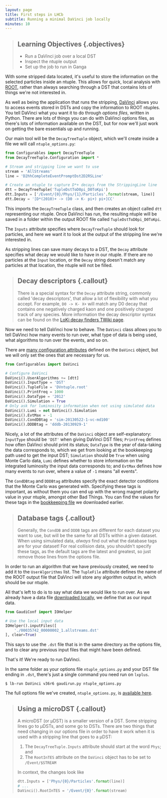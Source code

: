 ```yaml
---
layout: page
title: First steps in LHCb
subtitle: Running a minimal DaVinci job locally
minutes: 10
---
```


> ## Learning Objectives {.objectives}
>
> * Run a DaVinci job over a local DST
> * Inspect the ntuple output
> * Set up the job to run in Ganga

With some stripped data located, it's useful to store the information on the 
selected particles inside an ntuple.
This allows for quick, local analysis with [ROOT](https://root.cern.ch/), 
rather than always searching through a DST that contains lots of things we're 
not interested in.

As well as being the application that runs the stripping, 
[DaVinci](http://lhcb-release-area.web.cern.ch/LHCb-release-area/DOC/davinci) 
allows you to access events stored in DSTs and copy the information to ROOT 
ntuples.
You tell DaVinci what you want it to do through _options files_, written in 
Python.
There are lots of things you can do with DaVinci options files, as there's lots 
of information available on the DST, but for now we'll just work on getting the 
bare essentials up and running.

Our main tool will be the `DecayTreeTuple` object, which we'll create inside a 
file we will call `ntuple_options.py`:

```python
from Configurables import DecayTreeTuple
from DecayTreeTuple.Configuration import *

# Stream and stripping line we want to use
stream = 'AllStreams'
line = 'D2hhCompleteEventPromptDst2D2RSLine'

# Create an ntuple to capture D*+ decays from the StrippingLine line
dtt = DecayTreeTuple('TupleDstToD0pi_D0ToKpi')
dtt.Inputs = ['/Event/{0}/Phys/{1}/Particles'.format(stream, line)]
dtt.Decay = '[D*(2010)+ -> (D0 -> K- pi+) pi+]CC'
```

This imports the `DecayTreeTuple` class, and then creates an object called 
`dtt` representing our ntuple.
Once DaVinci has run, the resulting ntuple will be saved in a folder within the 
output ROOT file called `TupleDstToD0pi_D0ToKpi`.

The `Inputs` attribute specifies where `DecayTreeTuple` should look for 
particles, and here we want it to look at the output of the stripping line 
we're interested in.

As stripping lines can save many decays to a DST, the `Decay` attribute 
specifies what decay we would like to have in our ntuple.
If there are no particles at the `Input` location, or the `Decay` string 
doesn't match any particles at that location, the ntuple will not be filled.

> ## Decay descriptors {.callout}
>
> There is a special syntax for the `Decay` attribute string, commonly called 
> 'decay descriptors', that allow a lot of flexibility with what you accept.
> For example, `D0 -> K- X+` will match any D0 decay that contains one 
> negatively charged kaon and one positively charged track of any species.
> More information the decay descriptor syntax can be found on the [LoKi decay 
> finders TWiki 
> page](https://twiki.cern.ch/twiki/bin/view/LHCb/FAQ/LoKiNewDecayFinders).

Now we need to tell DaVinci how to behave.
The `DaVinci` class allows you to tell DaVinci how many events to run over, 
what type of data is being used, what algorithms to run over the events, and so 
on.

There are [many configuration 
attributes](http://lhcb-release-area.web.cern.ch/LHCb-release-area/DOC/davinci/releases/v36r6/doxygen/py/dc/d2f/class_da_vinci_1_1_configuration_1_1_da_vinci.html#ac788f6a80f5f61d47056debe7b86ca71) 
defined on the `DaVinci` object, but we will only set the ones that are 
necessary for us.

```python
from Configurables import DaVinci

# Configure DaVinci
DaVinci().UserAlgorithms += [dtt]
DaVinci().InputType = 'DST'
DaVinci().TupleFile = 'DVntuple.root'
DaVinci().PrintFreq = 1000
DaVinci().DataType = '2012'
DaVinci().Simulation = True
# Only ask for luminosity information when not using simulated data
DaVinci().Lumi = not DaVinci().Simulation
DaVinci().EvtMax = -1
DaVinci().CondDBtag = 'sim-20130522-1-vc-md100'
DaVinci().DDDBtag = 'dddb-20130929-1'
```

Nicely, a lot of the attributes of the `DaVinci` object are self-explanatory: 
`InputType` should be `'DST'` when giving DaVinci DST files; `PrintFreq` 
defines how often DaVinci should print its status; `DataType` is the year of 
data-taking the data corresponds to, which we get from looking at the 
bookkeeping path used to get the input DST; `Simulation` should be `True` when 
using Monte Carlo data, `Lumi` defines whether to store information on the 
integrated luminosity the input data corresponds to; and `EvtMax` defines how 
many events to run over, where a value of `-1` means "all events".

The `CondDBtag` and `DDDBtag` attributes specify the exact detector conditions 
that the Monte Carlo was generated with.
Specifying these tags is important, as without them you can end up with the 
wrong magnet polarity value in your ntuple, amongst other Bad Things.
You can find the values for these tags in the [bookkeeping 
file](data/MC_2012_27163003_Beam4000GeV2012MagDownNu2.5Pythia8_Sim08e_Digi13_Trig0x409f0045_Reco14a_Stripping20NoPrescalingFlagged_ALLSTREAMS.DST.py) 
we downloaded earlier.

> ## Database tags {.callout}
>
> Generally, the `CondDB` and `DDDB` tags are different for each dataset you 
> want to use, but will be the same for all DSTs within a given dataset.
> When using simulated data, *always* find out what the database tags are for 
> your dataset!
> For real collision data, you shouldn't specify these tags, as the default 
> tags are the latest and greatest, so just remove those lines from the options 
> file.

In order to run an algorithm that we have previously created, we need to add it 
to the `UserAlgorithms` list.
The `TupleFile` attribute defines the name of the ROOT output file that DaVinci 
will store any algorithm output in, which should be our ntuple.

All that's left to do is to say what data we would like to run over.
As we already have a data file [downloaded locally](04-files-from-grid.html), we 
define that as our input data.

```python
from GaudiConf import IOHelper

# Use the local input data
IOHelper().inputFiles([
    './00035742_00000002_1.allstreams.dst'
], clear=True)
```

This says to use the `.dst` file that is in the same directory as the options 
file, and to clear any previous input files that might have been defined.

That's it! We're ready to run DaVinci.

In the same folder as your options file `ntuple_options.py` and your DST file 
ending in `.dst`, there's just a single command you need run on `lxplus`.

```shell
$ lb-run DaVinci v36r6 gaudirun.py ntuple_options.py
```

The full options file we've created, `ntuple_options.py`, is [available 
here](./code/09-minimal-dv/ntuple_options.py).

> ## Using a microDST {.callout}
>
> A microDST (or µDST) is a smaller version of a DST.
> Some stripping lines go to µDSTs, and some go to DSTs.
> There are two things that need changing in our options file in order to have 
> it work when it is used with a stripping line that goes to a µDST:
>
> 1. The `DecayTreeTuple.Inputs` attribute should start at the word
>    `Phys`; and
> 2. The `RootInTES` attribute on the `DaVinci` object has to be set to 
>    `/Event/$STREAM`
>
> In context, the changes look like
>
> ```python
> dtt.Inputs = ['Phys/{0}/Particles'.format(line)]
> # ...
> DaVinci().RootInTES = '/Event/{0}'.format(stream)
> ```
